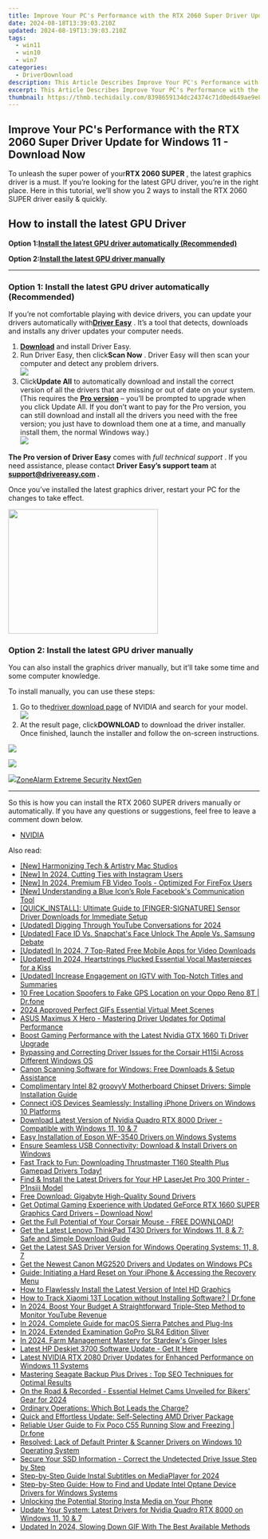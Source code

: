 ```yaml
---
title: Improve Your PC's Performance with the RTX 2060 Super Driver Update for Windows 11 - Download Now
date: 2024-08-18T13:39:03.210Z
updated: 2024-08-19T13:39:03.210Z
tags:
  - win11
  - win10
  - win7
categories:
  - DriverDownload
description: This Article Describes Improve Your PC's Performance with the RTX 2060 Super Driver Update for Windows 11 - Download Now
excerpt: This Article Describes Improve Your PC's Performance with the RTX 2060 Super Driver Update for Windows 11 - Download Now
thumbnail: https://thmb.techidaily.com/8398659134dc24374c71d0ed649ae9e802ceefac033bb56636ce9acb89582f53.jpg
---
```


## Improve Your PC's Performance with the RTX 2060 Super Driver Update for Windows 11 - Download Now

To unleash the super power of your**RTX 2060 SUPER** , the latest graphics driver is a must. If you’re looking for the latest GPU driver, you’re in the right place. Here in this tutorial, we’ll show you 2 ways to install the RTX 2060 SUPER driver easily & quickly.

## How to install the latest GPU Driver

 **Option 1:[Install the latest GPU driver automatically (Recommended)](https://www.drivereasy.com/knowledge/rtx-2060-super-drivers-download-update-for-windows-10/#option1)**

 **Option 2:[Install the latest GPU driver manually](https://tools.techidaily.com/drivereasy/download/)**

---

### Option 1: Install the latest GPU driver automatically (Recommended)

 If you’re not comfortable playing with device drivers, you can update your drivers automatically with[**Driver Easy**](https://tools.techidaily.com/drivereasy/download/) . It’s a tool that detects, downloads and installs any driver updates your computer needs.

1. **[Download](https://tools.techidaily.com/drivereasy/download/)**  and install Driver Easy.
2. Run Driver Easy, then click**Scan Now** . Driver Easy will then scan your computer and detect any problem drivers.  
![](https://images.drivereasy.com/wp-content/uploads/2020/11/Scan-now-1.jpg)
3. Click**Update All** to automatically download and install the correct version of all the drivers that are missing or out of date on your system.  
 (This requires the **[Pro version](https://tools.techidaily.com/drivereasy/download/)**  – you’ll be prompted to upgrade when you click Update All. If you don’t want to pay for the Pro version, you can still download and install all the drivers you need with the free version; you just have to download them one at a time, and manually install them, the normal Windows way.)  
![](https://images.drivereasy.com/wp-content/uploads/2021/04/de-2060-super-update.jpg)

**The Pro version of Driver Easy** comes with _full technical support_ . If you need assistance, please contact **Driver Easy’s support team** at **[support@drivereasy.com](https://tools.techidaily.com/drivereasy/download/) .**

 Once you’ve installed the latest graphics driver, restart your PC for the changes to take effect.

<!-- affiliate ads begin -->
<a href="https://imp.i357552.net/c/5597632/863039/11832" target="_top" id="863039"><img src="//a.impactradius-go.com/display-ad/11832-863039" border="0" alt="" width="300" height="250"/></a>
<!-- affiliate ads end -->
### Option 2: Install the latest GPU driver manually

 You can also install the graphics driver manually, but it’ll take some time and some computer knowledge.

To install manually, you can use these steps:

1. Go to the[driver download page](https://tools.techidaily.com/drivereasy/download/) of NVIDIA and search for your model.  
![](https://images.drivereasy.com/wp-content/uploads/2021/04/2060-super-manually-1.jpg)
2. At the result page, click**DOWNLOAD** to download the driver installer. Once finished, launch the installer and follow the on-screen instructions.  
<!-- affiliate ads begin -->
<a href="https://store.massmailsoftware.com/order/checkout.php?PRODS=1095219&QTY=1&AFFILIATE=108875&CART=1"><img src="https://secure.avangate.com/images/merchant/dc87c13749315c7217cdc4ac692e704c/banera_for_partners-20_%281%29.jpg" border="0"></a>
<!-- affiliate ads end -->
![](https://images.drivereasy.com/wp-content/uploads/2021/04/2060-super-manually-2.jpg)

<!-- affiliate ads begin -->
<a href="https://estore.zonealarm.com/order/checkout.php?PRODS=36245101&QTY=1&AFFILIATE=108875&CART=1"><img src="https://sc1.checkpoint.com/sc1/za/images/boxes/zang_box_trust.png" border="0">ZoneAlarm Extreme Security NextGen</a>
<!-- affiliate ads end -->
---

 So this is how you can install the RTX 2060 SUPER drivers manually or automatically. If you have any questions or suggestions, feel free to leave a comment down below.

* [NVIDIA](https://tools.techidaily.com/drivereasy/download/)

<ins class="adsbygoogle"
     style="display:block"
     data-ad-format="autorelaxed"
     data-ad-client="ca-pub-7571918770474297"
     data-ad-slot="1223367746"></ins>



<ins class="adsbygoogle"
     style="display:block"
     data-ad-client="ca-pub-7571918770474297"
     data-ad-slot="8358498916"
     data-ad-format="auto"
     data-full-width-responsive="true"></ins>

<span class="atpl-alsoreadstyle">Also read:</span>
<div><ul>
<li><a href="https://screen-activity-recording.techidaily.com/new-harmonizing-tech-and-artistry-mac-studios/"><u>[New] Harmonizing Tech & Artistry  Mac Studios</u></a></li>
<li><a href="https://instagram-video-recordings.techidaily.com/new-in-2024-cutting-ties-with-instagram-users/"><u>[New] In 2024, Cutting Ties with Instagram Users</u></a></li>
<li><a href="https://facebook-clips.techidaily.com/new-in-2024-premium-fb-video-tools-optimized-for-firefox-users/"><u>[New] In 2024, Premium FB Video Tools - Optimized For FireFox Users</u></a></li>
<li><a href="https://facebook-video-content.techidaily.com/new-understanding-a-blue-icons-role-facebooks-communication-tool/"><u>[New] Understanding a Blue Icon’s Role  Facebook's Communication Tool</u></a></li>
<li><a href="https://win-amazing.techidaily.com/quickinstall-ultimate-guide-to-finger-signature-sensor-driver-downloads-for-immediate-setup/"><u>[QUICK_INSTALL]: Ultimate Guide to [FINGER-SIGNATURE] Sensor Driver Downloads for Immediate Setup</u></a></li>
<li><a href="https://facebook-video-footage.techidaily.com/updated-digging-through-youtube-conversations-for-2024/"><u>[Updated] Digging Through YouTube Conversations for 2024</u></a></li>
<li><a href="https://some-knowledge.techidaily.com/updated-face-id-vs-snapchats-face-unlock-the-apple-vs-samsung-debate/"><u>[Updated] Face ID Vs. Snapchat's Face Unlock  The Apple Vs. Samsung Debate</u></a></li>
<li><a href="https://facebook-video-footage.techidaily.com/updated-in-2024-7-top-rated-free-mobile-apps-for-video-downloads/"><u>[Updated] In 2024, 7 Top-Rated Free Mobile Apps for Video Downloads</u></a></li>
<li><a href="https://fox-blue.techidaily.com/updated-in-2024-heartstrings-plucked-essential-vocal-masterpieces-for-a-kiss/"><u>[Updated] In 2024, Heartstrings Plucked  Essential Vocal Masterpieces for a Kiss</u></a></li>
<li><a href="https://instagram-videos.techidaily.com/updated-increase-engagement-on-igtv-with-top-notch-titles-and-summaries/"><u>[Updated] Increase Engagement on IGTV with Top-Notch Titles and Summaries</u></a></li>
<li><a href="https://android-location.techidaily.com/10-free-location-spoofers-to-fake-gps-location-on-your-oppo-reno-8t-drfone-by-drfone-virtual/"><u>10 Free Location Spoofers to Fake GPS Location on your Oppo Reno 8T | Dr.fone</u></a></li>
<li><a href="https://remote-screen-capture.techidaily.com/2024-approved-perfect-gifs-essential-virtual-meet-scenes/"><u>2024 Approved  Perfect GIFs  Essential Virtual Meet Scenes</u></a></li>
<li><a href="https://win-amazing.techidaily.com/asus-maximus-x-hero-mastering-driver-updates-for-optimal-performance/"><u>ASUS Maximus X Hero - Mastering Driver Updates for Optimal Performance</u></a></li>
<li><a href="https://win-amazing.techidaily.com/boost-gaming-performance-with-the-latest-nvidia-gtx-1660-ti-driver-upgrade/"><u>Boost Gaming Performance with the Latest Nvidia GTX 1660 Ti Driver Upgrade</u></a></li>
<li><a href="https://win-amazing.techidaily.com/bypassing-and-correcting-driver-issues-for-the-corsair-h115i-across-different-windows-os/"><u>Bypassing and Correcting Driver Issues for the Corsair H115i Across Different Windows OS</u></a></li>
<li><a href="https://win-amazing.techidaily.com/canon-scanning-software-for-windows-free-downloads-and-setup-assistance/"><u>Canon Scanning Software for Windows: Free Downloads & Setup Assistance</u></a></li>
<li><a href="https://hardware-updates.techidaily.com/complimentary-intel-82-groovyv-motherboard-chipset-drivers-simple-installation-guide/"><u>Complimentary Intel 82 groovyV Motherboard Chipset Drivers: Simple Installation Guide</u></a></li>
<li><a href="https://win-amazing.techidaily.com/connect-ios-devices-seamlessly-installing-iphone-drivers-on-windows-10-platforms/"><u>Connect iOS Devices Seamlessly: Installing iPhone Drivers on Windows 10 Platforms</u></a></li>
<li><a href="https://win-amazing.techidaily.com/download-latest-version-of-nvidia-quadro-rtx-8000-driver-compatible-with-windows-11-10-and-7/"><u>Download Latest Version of Nvidia Quadro RTX 8000 Driver - Compatible with Windows 11, 10 & 7</u></a></li>
<li><a href="https://win-amazing.techidaily.com/easy-installation-of-epson-wf-3540-drivers-on-windows-systems/"><u>Easy Installation of Epson WF-3540 Drivers on Windows Systems</u></a></li>
<li><a href="https://win-amazing.techidaily.com/ensure-seamless-usb-connectivity-download-and-install-drivers-on-windows/"><u>Ensure Seamless USB Connectivity: Download & Install Drivers on Windows</u></a></li>
<li><a href="https://win-amazing.techidaily.com/fast-track-to-fun-downloading-thrustmaster-t160-stealth-plus-gamepad-drivers-today/"><u>Fast Track to Fun: Downloading Thrustmaster T160 Stealth Plus Gamepad Drivers Today!</u></a></li>
<li><a href="https://win-amazing.techidaily.com/find-and-install-the-latest-drivers-for-your-hp-laserjet-pro-300-printer-p1nsiii-model/"><u>Find & Install the Latest Drivers for Your HP LaserJet Pro 300 Printer - P1nsiii Model</u></a></li>
<li><a href="https://win-amazing.techidaily.com/free-download-gigabyte-high-quality-sound-drivers/"><u>Free Download: Gigabyte High-Quality Sound Drivers</u></a></li>
<li><a href="https://win-amazing.techidaily.com/1722976859766-get-optimal-gaming-experience-with-updated-geforce-rtx-1660-super-graphics-card-drivers-download-now/"><u>Get Optimal Gaming Experience with Updated GeForce RTX 1660 SUPER Graphics Card Drivers – Download Now!</u></a></li>
<li><a href="https://win-amazing.techidaily.com/get-the-full-potential-of-your-corsair-mouse-free-download/"><u>Get the Full Potential of Your Corsair Mouse - FREE DOWNLOAD!</u></a></li>
<li><a href="https://win-amazing.techidaily.com/get-the-latest-lenovo-thinkpad-t430-drivers-for-windows-11-8-and-7-safe-and-simple-download-guide/"><u>Get the Latest Lenovo ThinkPad T430 Drivers for Windows 11, 8 & 7: Safe and Simple Download Guide</u></a></li>
<li><a href="https://win-amazing.techidaily.com/get-the-latest-sas-driver-version-for-windows-operating-systems-11-8-7/"><u>Get the Latest SAS Driver Version for Windows Operating Systems: 11, 8, 7</u></a></li>
<li><a href="https://win-amazing.techidaily.com/get-the-newest-canon-mg2520-drivers-and-updates-on-windows-pcs/"><u>Get the Newest Canon MG2520 Drivers and Updates on Windows PCs</u></a></li>
<li><a href="https://fox-that.techidaily.com/guide-initiating-a-hard-reset-on-your-iphone-and-accessing-the-recovery-menu/"><u>Guide: Initiating a Hard Reset on Your iPhone & Accessing the Recovery Menu</u></a></li>
<li><a href="https://win-amazing.techidaily.com/how-to-flawlessly-install-the-latest-version-of-intel-hd-graphics/"><u>How to Flawlessly Install the Latest Version of Intel HD Graphics</u></a></li>
<li><a href="https://android-location-track.techidaily.com/how-to-track-xiaomi-13t-location-without-installing-software-drfone-by-drfone-virtual-android/"><u>How to Track Xiaomi 13T Location without Installing Software? | Dr.fone</u></a></li>
<li><a href="https://youtube-data.techidaily.com/24-boost-your-budget-a-straightforward-triple-step-method-to-monitor-youtube-revenue/"><u>In 2024, Boost Your Budget  A Straightforward Triple-Step Method to Monitor YouTube Revenue</u></a></li>
<li><a href="https://extra-tips.techidaily.com/in-2024-complete-guide-for-macos-sierra-patches-and-plug-ins/"><u>In 2024, Complete Guide for macOS Sierra Patches and Plug-Ins</u></a></li>
<li><a href="https://some-knowledge.techidaily.com/in-2024-extended-examination-gopro-slr4-edition-sliver/"><u>In 2024, Extended Examination  GoPro SLR4 Edition Sliver</u></a></li>
<li><a href="https://screen-recording.techidaily.com/in-2024-farm-management-mastery-for-stardews-ginger-isles/"><u>In 2024, Farm Management Mastery for Stardew's Ginger Isles</u></a></li>
<li><a href="https://win-amazing.techidaily.com/1722968609453-latest-hp-deskjet-3700-software-update-get-it-here/"><u>Latest HP Deskjet 3700 Software Update - Get It Here</u></a></li>
<li><a href="https://win-amazing.techidaily.com/latest-nvidia-rtx-2080-driver-updates-for-enhanced-performance-on-windows-11-systems/"><u>Latest NVIDIA RTX 2080 Driver Updates for Enhanced Performance on Windows 11 Systems</u></a></li>
<li><a href="https://win-amazing.techidaily.com/mastering-seagate-backup-plus-drives-top-seo-techniques-for-optimal-results/"><u>Mastering Seagate Backup Plus Drives : Top SEO Techniques for Optimal Results</u></a></li>
<li><a href="https://fox-glue.techidaily.com/on-the-road-and-recorded-essential-helmet-cams-unveiled-for-bikers-gear-for-2024/"><u>On the Road & Recorded - Essential Helmet Cams Unveiled for Bikers' Gear for 2024</u></a></li>
<li><a href="https://tech-haven.techidaily.com/ordinary-operations-which-bot-leads-the-charge/"><u>Ordinary Operations: Which Bot Leads the Charge?</u></a></li>
<li><a href="https://win-amazing.techidaily.com/quick-and-effortless-update-self-selecting-amd-driver-package/"><u>Quick and Effortless Update: Self-Selecting AMD Driver Package</u></a></li>
<li><a href="https://fix-guide.techidaily.com/reliable-user-guide-to-fix-poco-c55-running-slow-and-freezing-drfone-by-drfone-fix-android-problems-fix-android-problems/"><u>Reliable User Guide to Fix Poco C55 Running Slow and Freezing | Dr.fone</u></a></li>
<li><a href="https://win-amazing.techidaily.com/resolved-lack-of-default-printer-and-scanner-drivers-on-windows-10-operating-system/"><u>Resolved: Lack of Default Printer & Scanner Drivers on Windows 10 Operating System</u></a></li>
<li><a href="https://win-amazing.techidaily.com/secure-your-ssd-information-correct-the-undetected-drive-issue-step-by-step/"><u>Secure Your SSD Information - Correct the Undetected Drive Issue Step by Step</u></a></li>
<li><a href="https://extra-support.techidaily.com/step-by-step-guide-instal-subtitles-on-mediaplayer-for-2024/"><u>Step-by-Step Guide  Instal Subtitles on MediaPlayer for 2024</u></a></li>
<li><a href="https://win-amazing.techidaily.com/step-by-step-guide-how-to-find-and-update-intel-optane-device-drivers-for-windows-systems/"><u>Step-by-Step Guide: How to Find and Update Intel Optane Device Drivers for Windows Systems</u></a></li>
<li><a href="https://instagram-video-recordings.techidaily.com/unlocking-the-potential-storing-insta-media-on-your-phone/"><u>Unlocking the Potential  Storing Insta Media on Your Phone</u></a></li>
<li><a href="https://win-amazing.techidaily.com/update-your-system-latest-drivers-for-nvidia-quadro-rtx-8000-on-windows-11-10-and-7/"><u>Update Your System: Latest Drivers for Nvidia Quadro RTX 8000 on Windows 11, 10 & 7</u></a></li>
<li><a href="https://ai-video-editing.techidaily.com/updated-in-2024-slowing-down-gif-with-the-best-available-methods/"><u>Updated In 2024, Slowing Down GIF With The Best Available Methods</u></a></li>
</ul></div>
